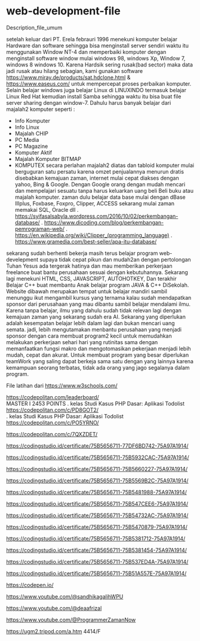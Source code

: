 # web-development-file
Description_file_umum

setelah keluar dari PT. Erela febrauri 1996 menekuni komputer belajar Hardware dan software
sehingga bisa menginstall server sendiri waktu itu menggunakan Window NT-4 dan memperbaiki
komputer dengan menginstall software window mulai windows 98, windows Xp, Window 7, windows 8
windows 10. Karena Hardsik sering rusak(bad sector) maka data jadi rusak atau hilang sebagian, kami gunakan software https://www.miray.de/products/sat.hdclone.html
& https://www.easeus.com/ untuk mempercepat proses perbaikan komputer.
Selain belajar windows juga belajar Linux di LINUXINDO termasuk belajar Linux Red Hat 
kemudian install Samba sehingga waktu itu bisa buat file server sharing dengan window-7.
Dahulu harus banyak belajar dari majalah2 komputer seperti :
- Info Komputer
- Info Linux
- Majalah CHIP
- PC Media
- PC Magazine
- Komputer Aktif
- Majalah Komputer BITMAP
- KOMPUTEX
secara perlahan majalah2 diatas dan tabloid komputer mulai berguguran satu persatu
karena omzet penjualannya menurun dratis disebabkan kemajuan zaman, internet mulai cepat
diakses dengan yahoo, Bing & Google.
Dengan Google orang dengan mudah mencari dan mempelajari sesuatu tanpa harus keluarkan
uang beli Beli buku atau majalah komputer.
zaman dulu belajar data base mulai dengan dBase IIIplus, Foxbase, Foxpro, Clipper, ACCESS
sekarang mulai zaman memakai SQL, Oracle dll
. https://syifasalsabyla.wordpress.com/2016/10/02/perkembangan-database/
. https://www.dicoding.com/blog/perkembangan-pemrograman-web/
. https://en.wikipedia.org/wiki/Clipper_(programming_language)
. https://www.gramedia.com/best-seller/apa-itu-database/

sekarang sudah berhenti bekerja masih terus belajar program web-develepment supaya tidak
cepat pikun dan mudah2an dengan pertolongan Tuhan Yesus ada tergerak hatinya dan mau memberikan 
perkerjaan freelance buat bantu perusahaan sesuai dengan kebutuhannya.
Sekarang lagi menekuni HTML, CSS, JAVASCRIPT, AUTOHOTKEY, Dan terakhir Belajar C++ buat
membantu Anak belajar program JAVA & C++ DiSekolah. 
Website dibawah merupakan tempat untuk belajar mandiri sambil menunggu ikut mengambil
kursus yang ternama kalau sudah mendapatkan sponsor dari perusahaan yang mau dibantu 
sambil belajar mendalami ilmu. Karena tanpa belajar, ilmu yang dahulu sudah tidak relevan 
lagi dengan kemajuan zaman yang sekarang sudah era AI.
Sekarang yang diperlukan adalah kesempatan belajar lebih dalam lagi dan bukan mencari uang semata. 
jadi, lebih mengutamakan menbantu perusahaan yang menjadi sponsor dengan cara membuat program2 kecil 
untuk memudahkan melakukan perkerjaan sehari hari yang rutinitas sama dengan memanfaatkan fungsi makro
dan mengotomasikan pekerjaan menjadi lebih mudah, cepat dan akurat.
Untuk membuat program yang besar diperlukan teamWork yang saling dapat berkeja sama satu dengan 
yang lainnya karena kemampuan seorang terbatas, tidak ada orang yang jago segalanya dalam program.

File latihan dari https://www.w3schools.com/

https://codepolitan.com/leaderboard/     
MASTER I  2453 POINTS
. kelas Studi Kasus PHP Dasar: Aplikasi Todolist 
https://codepolitan.com/c/PD8GOT2/    
. kelas Studi Kasus PHP Dasar: Aplikasi Todolist 
https://codepolitan.com/c/PO5YRNO/

https://codepolitan.com/c/7QXZDET/


https://codingstudio.id/certificate/75B5656711-77DF6BD742-75A97A1914/

https://codingstudio.id/certificate/75B5656711-75B5932CAC-75A97A1914/

https://codingstudio.id/certificate/75B5656711-75B5660227-75A97A1914/

https://codingstudio.id/certificate/75B5656711-75B5569B2C-75A97A1914/

https://codingstudio.id/certificate/75B5656711-75B5481988-75A97A1914/

https://codingstudio.id/certificate/75B5656711-75B547CEE6-75A97A1914/

https://codingstudio.id/certificate/75B5656711-75B54732AC-75A97A1914/

https://codingstudio.id/certificate/75B5656711-75B5470879-75A97A1914/

https://codingstudio.id/certificate/75B5656711-75B5381712-75A97A1914/

https://codingstudio.id/certificate/75B5656711-75B5381454-75A97A1914/

https://codingstudio.id/certificate/75B5656711-75B537ED4A-75A97A1914/

https://codingstudio.id/certificate/75B5656711-75B51A557E-75A97A1914/


https://codepen.io/

https://www.youtube.com/@sandhikagalihWPU

https://www.youtube.com/@deaafrizal

https://www.youtube.com/@ProgrammerZamanNow

https://ugm2.tripod.com/a.htm  4414/F
